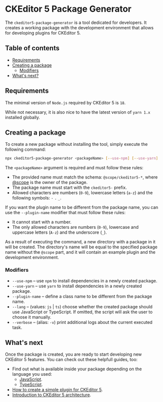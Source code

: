 CKEditor 5 Package Generator
============================

The `ckeditor5-package-generator` is a tool dedicated for developers. It creates a working package with the development environment that allows for developing plugins for CKEditor 5.

## Table of contents

* [Requirements](#requirements)
* [Creating a package](#creating-a-package)
  * [Modifiers](#modifiers)
* [What's next?](#whats-next)

## Requirements

The minimal version of `Node.js` required by CKEditor 5 is `18`.

While not necessary, it is also nice to have the latest version of `yarn 1.x` installed globally.

## Creating a package

To create a new package without installing the tool, simply execute the following command:

```bash
npx ckeditor5-package-generator <packageName> [--use-npm] [--use-yarn] [--plugin-name <...>] [--lang <js|ts>] [--verbose]
```

The `<packageName>` argument is required and  must follow these rules:

* The provided name must match the schema: `@scope/ckeditor5-*`, where [@scope](https://docs.npmjs.com/about-scopes) is the owner of the package.
* The package name must start with the `ckeditor5-` prefix.
* Allowed characters are numbers (`0-9`), lowercase letters (`a-z`) and the following symbols: `-` `.` `_`.

If you want the plugin name to be different from the package name, you can use the `--plugin-name` modifier that must follow these rules:

* It cannot start with a number.
* The only allowed characters are numbers (`0-9`), lowercase and uppercase letters (`A-z`) and the underscore (`_`).

As a result of executing the command, a new directory with a package in it will be created. The directory's name will be equal to the specified package name without the `@scope` part, and it will contain an example plugin and the development environment.

### Modifiers

* `--use-npm` &ndash; use `npm` to install dependencies in a newly created package.
* `--use-yarn` &ndash; use `yarn` to install dependencies in a newly created package.
* `--plugin-name` &ndash; define a class name to be different from the package name.
* `--lang` &ndash; (values: `js` | `ts`) choose whether the created package should use JavaScript or TypeScript. If omitted, the script will ask the user to choose it manually.
* `--verbose` &ndash; (alias: `-v`) print additional logs about the current executed task.

## What's next

Once the package is created, you are ready to start developing new CKEditor 5 features. You can check out these helpfull guides, too:

* Find out what is available inside your package depending on the language you used:
  * [JavaScript](https://ckeditor.com/docs/ckeditor5/latest/framework/guides/plugins/package-generator/javascript-package.html).
  * [TypeScript](https://ckeditor.com/docs/ckeditor5/latest/framework/guides/plugins/package-generator/typescript-package.html).
* [How to create a simple plugin for CKEditor 5](https://ckeditor.com/docs/ckeditor5/latest/framework/guides/plugins/simple-plugin/abbreviation-plugin-level-1.html).
* [Introduction to CKEditor 5 architecture](https://ckeditor.com/docs/ckeditor5/latest/framework/guides/architecture/intro.html).
